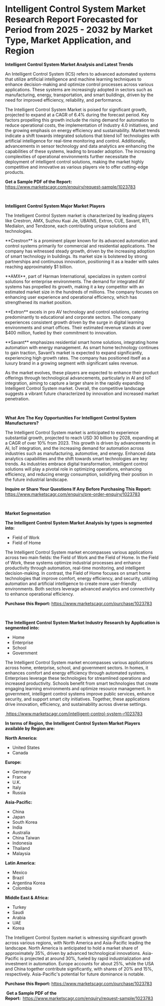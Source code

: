 <p><h1>Intelligent Control System Market Research Report Forecasted for Period from 2025 -  2032 by Market Type, Market Application, and Region</h1></p><p><strong>Intelligent Control System Market Analysis and Latest Trends</strong></p>
<p><p>An Intelligent Control System (ICS) refers to advanced automated systems that utilize artificial intelligence and machine learning techniques to enhance decision-making and optimize control processes across various applications. These systems are increasingly adopted in sectors such as manufacturing, energy, transportation, and smart buildings, driven by the need for improved efficiency, reliability, and performance.</p><p>The Intelligent Control System Market is poised for significant growth, projected to expand at a CAGR of 6.4% during the forecast period. Key factors propelling this growth include the rising demand for automation to reduce operational costs, the implementation of Industry 4.0 initiatives, and the growing emphasis on energy efficiency and sustainability. Market trends indicate a shift towards integrated solutions that blend IoT technologies with artificial intelligence for real-time monitoring and control. Additionally, advancements in sensor technology and data analytics are enhancing the capabilities of these systems, leading to broader adoption. The increasing complexities of operational environments further necessitate the deployment of intelligent control solutions, making the market highly competitive and innovative as various players vie to offer cutting-edge products.</p></p>
<p><strong>Get a Sample PDF of the Report:&nbsp;</strong> <a href="https://www.marketscagr.com/enquiry/request-sample/1023783?utm_campaign=3283&utm_medium=2&utm_source=Github&utm_content=ia&utm_term=16042025&utm_id=intelligent-control-system">https://www.marketscagr.com/enquiry/request-sample/1023783</a></p>
<p>&nbsp;</p>
<p><strong>Intelligent Control System Major Market Players</strong></p>
<p><p>The Intelligent Control System market is characterized by leading players like Crestron, AMX, Suzhou Kuai Jie, UBAINS, Extron, CUE, Savant, RTI, Medialon, and Tendzone, each contributing unique solutions and technologies.</p><p>**Crestron** is a prominent player known for its advanced automation and control systems primarily for commercial and residential applications. The company has witnessed steady growth, driven by the increasing adoption of smart technology in buildings. Its market size is bolstered by strong partnerships and continuous innovation, positioning it as a leader with sales reaching approximately $1 billion.</p><p>**AMX**, part of Harman International, specializes in system control solutions for enterprise environments. The demand for integrated AV systems has propelled its growth, making it a key competitor with an estimated market size in the hundreds of millions. The company focuses on enhancing user experience and operational efficiency, which has strengthened its market position.</p><p>**Extron** excels in pro AV technology and control solutions, catering predominantly to educational and corporate sectors. The company experiences consistent growth driven by the surge in digital learning environments and smart offices. Their estimated revenue stands at over $400 million, fueled by their commitment to innovation.</p><p>**Savant** emphasizes residential smart home solutions, integrating home automation with energy management. As smart home technology continues to gain traction, Savant’s market is expected to expand significantly, experiencing high growth rates. The company has positioned itself as a luxury brand in a growing segment with significant sales revenue.</p><p>As the market evolves, these players are expected to enhance their product offerings through technological advancements, particularly in AI and IoT integration, aiming to capture a larger share in the rapidly expanding Intelligent Control System market. Overall, the competitive landscape suggests a vibrant future characterized by innovation and increased market penetration.</p></p>
<p>&nbsp;</p>
<p><strong>What Are The Key Opportunities For Intelligent Control System Manufacturers?</strong></p>
<p><p>The Intelligent Control System market is anticipated to experience substantial growth, projected to reach USD 30 billion by 2028, expanding at a CAGR of over 10% from 2023. This growth is driven by advancements in AI, IoT integration, and the increasing demand for automation across industries such as manufacturing, automotive, and energy. Enhanced data analytics capabilities and the shift towards smart technologies are key trends. As industries embrace digital transformation, intelligent control solutions will play a pivotal role in optimizing operations, enhancing efficiency, and reducing energy consumption, solidifying their position in the future industrial landscape.</p></p>
<p><strong>Inquire or Share Your Questions If Any Before Purchasing This Report:</strong> <a href="https://www.marketscagr.com/enquiry/pre-order-enquiry/1023783?utm_campaign=3283&utm_medium=2&utm_source=Github&utm_content=ia&utm_term=16042025&utm_id=intelligent-control-system">https://www.marketscagr.com/enquiry/pre-order-enquiry/1023783</a></p>
<p>&nbsp;</p>
<p><strong>Market Segmentation</strong></p>
<p><strong>The Intelligent Control System Market Analysis by types is segmented into:</strong></p>
<p><ul><li>Field of Work</li><li>Field of Home</li></ul></p>
<p><p>The Intelligent Control System market encompasses various applications across two main fields: the Field of Work and the Field of Home. In the Field of Work, these systems optimize industrial processes and enhance productivity through automation, real-time monitoring, and intelligent decision-making. In contrast, the Field of Home focuses on smart home technologies that improve comfort, energy efficiency, and security, utilizing automation and artificial intelligence to create more user-friendly environments. Both sectors leverage advanced analytics and connectivity to enhance operational efficiency.</p></p>
<p><strong>Purchase this Report:&nbsp;</strong><a href="https://www.marketscagr.com/purchase/1023783?utm_campaign=3283&utm_medium=2&utm_source=Github&utm_content=ia&utm_term=16042025&utm_id=intelligent-control-system">https://www.marketscagr.com/purchase/1023783</a></p>
<p>&nbsp;</p>
<p><strong>The Intelligent Control System Market Industry Research by Application is segmented into:</strong></p>
<p><ul><li>Home</li><li>Enterprise</li><li>School</li><li>Government</li></ul></p>
<p><p>The Intelligent Control System market encompasses various applications across home, enterprise, school, and government sectors. In homes, it enhances comfort and energy efficiency through automated systems. Enterprises leverage these technologies for streamlined operations and increased productivity. Schools benefit from smart technologies that create engaging learning environments and optimize resource management. In government, intelligent control systems improve public services, enhance security, and support smart city initiatives. Together, these applications drive innovation, efficiency, and sustainability across diverse settings.</p></p>
<p><a href="https://www.marketscagr.com/intelligent-control-system-r1023783?utm_campaign=3283&utm_medium=2&utm_source=Github&utm_content=ia&utm_term=16042025&utm_id=intelligent-control-system">&nbsp;https://www.marketscagr.com/intelligent-control-system-r1023783</a></p>
<p><strong>In terms of Region, the Intelligent Control System Market Players available by Region are:</strong></p>
<p>
    <p> <strong> North America: </strong>
        <ul>
            <li>United States</li>
            <li>Canada</li>
        </ul>
        </p> 
    <p> <strong> Europe: </strong>
        <ul>
            <li>Germany</li>
            <li>France</li>
            <li>U.K.</li>
            <li>Italy</li>
            <li>Russia</li>
        </ul>
        </p> 
    <p> <strong> Asia-Pacific: </strong>
        <ul>
            <li>China</li>
            <li>Japan</li>
            <li>South Korea</li>
            <li>India</li>
            <li>Australia</li>
            <li>China Taiwan</li>
            <li>Indonesia</li>
            <li>Thailand</li>
            <li>Malaysia</li>
        </ul>
        </p> 
    <p> <strong> Latin America: </strong>
        <ul>
            <li>Mexico</li>
            <li>Brazil</li>
            <li>Argentina Korea</li>
            <li>Colombia</li>
        </ul>
        </p> 
    <p> <strong> Middle East & Africa: </strong>
        <ul>
            <li>Turkey</li>
            <li>Saudi</li>
            <li>Arabia</li>
            <li>UAE</li>
            <li>Korea</li>
        </ul>
    </p>
    </p>
<p><p>The Intelligent Control System market is witnessing significant growth across various regions, with North America and Asia-Pacific leading the landscape. North America is anticipated to hold a market share of approximately 35%, driven by advanced technological innovations. Asia-Pacific is projected at around 30%, fueled by rapid industrialization and investment in automation. Europe accounts for about 25%, while the USA and China together contribute significantly, with shares of 20% and 15%, respectively. Asia-Pacific's potential for future dominance is notable.</p></p>
<p><strong>Purchase this Report: </strong><a href="https://www.marketscagr.com/purchase/1023783?utm_campaign=3283&utm_medium=2&utm_source=Github&utm_content=ia&utm_term=16042025&utm_id=intelligent-control-system">https://www.marketscagr.com/purchase/1023783</a></p>
<p>&nbsp;<strong>Get a Sample PDF of the Report:&nbsp;&nbsp;</strong><a href="https://www.marketscagr.com/enquiry/request-sample/1023783?utm_campaign=3283&utm_medium=2&utm_source=Github&utm_content=ia&utm_term=16042025&utm_id=intelligent-control-system">https://www.marketscagr.com/enquiry/request-sample/1023783</a></p>
<p><strong></strong></p>
<p><p></p><p></p><p></p></p>